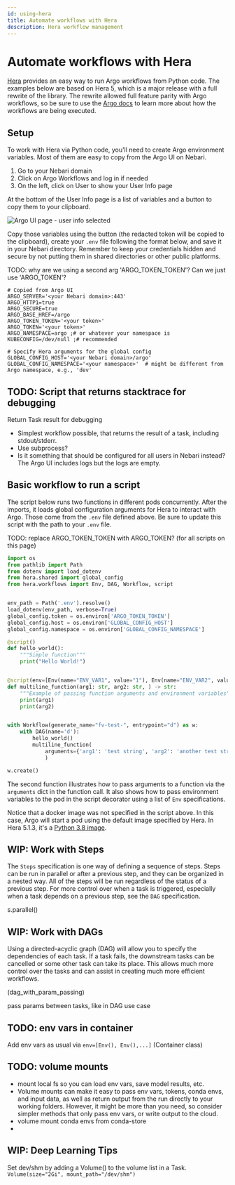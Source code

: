 ```yaml
---
id: using-hera
title: Automate workflows with Hera
description: Hera workflow management
---
```


# Automate workflows with Hera

[Hera](https://hera-workflows.readthedocs.io/) provides an easy way to run Argo workflows from Python code. The examples below are based on Hera 5, which is a major release with a full rewrite of the library.  The rewrite allowed full feature parity with Argo workflows, so be sure to use the [Argo docs](https://argoproj.github.io/argo-workflows/) to learn more about how the workflows are being executed.

## Setup

To work with Hera via Python code, you'll need to create Argo environment variables.  Most of them are easy to copy from the Argo UI on Nebari.

1. Go to your Nebari domain
2. Click on Argo Workflows and log in if needed
3. On the left, click on User to show your User Info page

At the bottom of the User Info page is a list of variables and a button to copy them to your clipboard.

   ![Argo UI page - user info selected](/img/how-tos/hera_argo_user_credentials.png)

Copy those variables using the button (the redacted token will be copied to the clipboard), create your `.env` file following the format below, and save it in your Nebari directory.  Remember to keep your credentials hidden and secure by not putting them in shared directories or other public platforms.

TODO: why are we using a second arg 'ARGO_TOKEN_TOKEN'?  Can we just use 'ARGO_TOKEN'?

```
# Copied from Argo UI
ARGO_SERVER='<your Nebari domain>:443'
ARGO_HTTP1=true
ARGO_SECURE=true
ARGO_BASE_HREF=/argo
ARGO_TOKEN_TOKEN='<your token>'
ARGO_TOKEN='<your token>'
ARGO_NAMESPACE=argo ;# or whatever your namespace is
KUBECONFIG=/dev/null ;# recommended

# Specify Hera arguments for the global config
GLOBAL_CONFIG_HOST='<your Nebari domain>/argo'
GLOBAL_CONFIG_NAMESPACE='<your namespace>'  # might be different from Argo namespace, e.g., 'dev'
```

## TODO: Script that returns stacktrace for debugging

Return Task result for debugging
- Simplest workflow possible, that returns the result of a task, including stdout/stderr.
- Use subprocess?
- Is it something that should be configured for all users in Nebari instead?  The Argo UI includes logs but the logs are empty.

## Basic workflow to run a script

The script below runs two functions in different pods concurrently.  After the imports, it loads global configuration arguments for Hera to interact with Argo.  Those come from the `.env` file defined above.  Be sure to update this script with the path to your `.env` file.

TODO: replace ARGO_TOKEN_TOKEN with ARGO_TOKEN? (for all scripts on this page)

```python
import os
from pathlib import Path
from dotenv import load_dotenv
from hera.shared import global_config
from hera.workflows import Env, DAG, Workflow, script


env_path = Path('.env').resolve()
load_dotenv(env_path, verbose=True)
global_config.token = os.environ['ARGO_TOKEN_TOKEN']
global_config.host = os.environ['GLOBAL_CONFIG_HOST']
global_config.namespace = os.environ['GLOBAL_CONFIG_NAMESPACE']

@script()
def hello_world():
    """Simple function"""
    print("Hello World!")


@script(env=[Env(name="ENV_VAR1", value="1"), Env(name="ENV_VAR2", value="2")])
def multiline_function(arg1: str, arg2: str, ) -> str:
    """Example of passing function arguments and environment variables"""
    print(arg1)
    print(arg2)


with Workflow(generate_name="fv-test-", entrypoint="d") as w:
    with DAG(name='d'):
        hello_world()
        multiline_function(
            arguments={'arg1': 'test string', 'arg2': 'another test string'}
            )

w.create()
```
The second function illustrates how to pass arguments to a function via the `arguments` dict in the function call.  It also shows how to pass environment variables to the pod in the script decorator using a list of `Env` specifications.

Notice that a docker image was not specified in the script above.  In this case, Argo will start a pod using the default image specified by Hera.  In Hera 5.1.3, it's a [Python 3.8 image](https://github.com/argoproj-labs/hera/blob/3fd01f75059823da2338ef02488d2c71306818bf/src/hera/shared/_global_config.py#L37).

## WIP: Work with Steps

The `Steps` specification is one way of defining a sequence of steps.  Steps can be run in parallel or after a previous step, and they can be organized in a nested way.  All of the steps will be run regardless of the status of a previous step.  For more control over when a task is triggered, especially when a task depends on a previous step, see the `DAG` specification.

s.parallel()

## WIP: Work with DAGs

Using a directed-acyclic graph (DAG) will allow you to specify the dependencies of each task.  If a task fails, the downstream tasks can be cancelled or some other task can take its place.  This allows much more control over the tasks and can assist in creating much more efficient workflows.

(dag_with_param_passing)

pass params between tasks, like in DAG use case

## TODO: env vars in container
Add env vars as usual via `env=[Env(), Env(),...]` (Container class)

## TODO: volume mounts
- mount local fs so you can load env vars, save model results, etc.
- Volume mounts can make it easy to pass env vars, tokens, conda envs, and input data, as well as return output from the run directly to your working folders.  However, it might be more than you need, so consider simpler methods that only pass env vars, or write output to the cloud.
- volume mount conda envs from conda-store
-
## WIP: Deep Learning Tips
Set dev/shm by adding a Volume() to the volume list in a Task.  `Volume(size="2Gi", mount_path="/dev/shm")`
